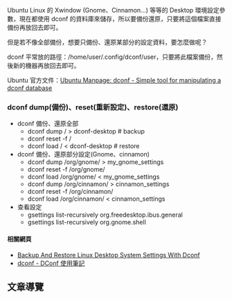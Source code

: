 Ubuntu Linux 的 Xwindow (Gnome、Cinnamon...) 等等的 Desktop 環境設定參數，現在都使用 dconf 的資料庫來儲存，所以要備份還原，只要將這個檔案直接備份再放回去即可。

但是若不像全部備份，想要只備份、還原某部分的設定資料，要怎麼做呢？

dconf 平常放的路徑：/home/user/.config/dconf/user，只要將此檔案備份，然後新的機器再放回去即可。

Ubuntu 官方文件：[Ubuntu Manpage: dconf - Simple tool for manipulating a dconf database](https://manpages.ubuntu.com/manpages/bionic/man1/dconf.1.html)

### dconf dump(備份)、reset(重新設定)、restore(還原)

-   dconf 備份、還原全部
    -   dconf dump / > dconf-desktop # backup
    -   dconf reset -f /
    -   dconf load / < dconf-desktop # restore
-   dconf 備份、還原部分設定(Gnome、cinnamon)
    -   dconf dump /org/gnome/ > my\_gnome\_settings
    -   dconf reset -f /org/gnome/
    -   dconf load /org/gnome/ < my\_gnome\_settings
    -   dconf dump /org/cinnamon/ > cinnamon\_settings
    -   dconf reset -f /org/cinnamon/
    -   dconf load /org/cinnamon/ < cinnamon\_settings
-   查看設定
    -   gsettings list-recursively org.freedesktop.ibus.general
    -   gsettings list-recursively org.gnome.shell

#### 相關網頁

-   [Backup And Restore Linux Desktop System Settings With Dconf](https://ostechnix.com/backup-and-restore-linux-desktop-system-settings-with-dconf/)
-   [dconf - DConf 使用筆記](https://foreachsam.github.io/book-util-dconf/book/content/command/dconf/)

## 文章導覽